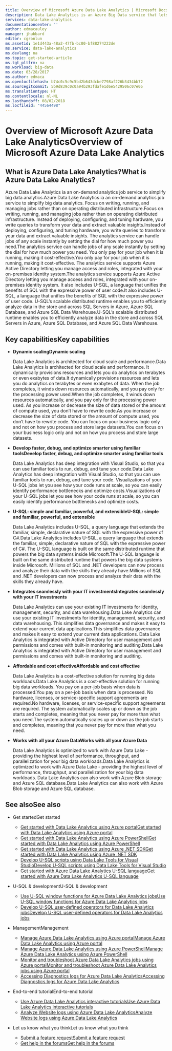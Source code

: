 ```yaml
---
title: Overview of Microsoft Azure Data Lake Analytics | Microsoft Docs
description: Data Lake Analytics is an Azure Big Data service that lets you use data to drive your business using insights gained from your data in the cloud, regardless its size or where it is.
services: data-lake-analytics
documentationcenter: ''
author: edmacauley
manager: jhubbard
editor: cgronlun
ms.assetid: 1e1d443a-48a2-47fb-bc00-bf88274222de
ms.service: data-lake-analytics
ms.devlang: na
ms.topic: get-started-article
ms.tgt_pltfrm: na
ms.workload: big-data
ms.date: 03/28/2017
ms.author: edmaca
ms.openlocfilehash: b74c0c5c9c5bd2b643dcbe7798af226b3434bb72
ms.sourcegitcommit: 5b9d839c0c0a94b293fdafe1d6e5429506c07e05
ms.translationtype: HT
ms.contentlocale: nl-NL
ms.lasthandoff: 08/02/2018
ms.locfileid: "44564498"
---
```

# <a name="overview-of-microsoft-azure-data-lake-analytics"></a><span data-ttu-id="766e7-103">Overview of Microsoft Azure Data Lake Analytics</span><span class="sxs-lookup"><span data-stu-id="766e7-103">Overview of Microsoft Azure Data Lake Analytics</span></span>
## <a name="what-is-azure-data-lake-analytics"></a><span data-ttu-id="766e7-104">What is Azure Data Lake Analytics?</span><span class="sxs-lookup"><span data-stu-id="766e7-104">What is Azure Data Lake Analytics?</span></span>
<span data-ttu-id="766e7-105">Azure Data Lake Analytics ia an on-demand analytics job service to simplify big data analytics.</span><span class="sxs-lookup"><span data-stu-id="766e7-105">Azure Data Lake Analytics ia an on-demand analytics job service to simplify big data analytics.</span></span> <span data-ttu-id="766e7-106">Focus on writing, running, and managing jobs rather than on operating distributed infrastructure.</span><span class="sxs-lookup"><span data-stu-id="766e7-106">Focus on writing, running, and managing jobs rather than on operating distributed infrastructure.</span></span> <span data-ttu-id="766e7-107">Instead of deploying, configuring, and tuning hardware, you write queries to transform your data and extract valuable insights.</span><span class="sxs-lookup"><span data-stu-id="766e7-107">Instead of deploying, configuring, and tuning hardware, you write queries to transform your data and extract valuable insights.</span></span> <span data-ttu-id="766e7-108">The analytics service can handle jobs of any scale instantly by setting the dial for how much power you need.</span><span class="sxs-lookup"><span data-stu-id="766e7-108">The analytics service can handle jobs of any scale instantly by setting the dial for how much power you need.</span></span> <span data-ttu-id="766e7-109">You only pay for your job when it is running, making it cost-effective.</span><span class="sxs-lookup"><span data-stu-id="766e7-109">You only pay for your job when it is running, making it cost-effective.</span></span> <span data-ttu-id="766e7-110">The analytics service supports Azure Active Directory letting you manage access and roles, integrated with your on-premises identity system.</span><span class="sxs-lookup"><span data-stu-id="766e7-110">The analytics service supports Azure Active Directory letting you manage access and roles, integrated with your on-premises identity system.</span></span> <span data-ttu-id="766e7-111">It also includes U-SQL, a language that unifies the benefits of SQL with the expressive power of user code.</span><span class="sxs-lookup"><span data-stu-id="766e7-111">It also includes U-SQL, a language that unifies the benefits of SQL with the expressive power of user code.</span></span> <span data-ttu-id="766e7-112">U-SQL’s scalable distributed runtime enables you to efficiently analyze data in the store and across SQL Servers in Azure, Azure SQL Database, and Azure SQL Data Warehouse.</span><span class="sxs-lookup"><span data-stu-id="766e7-112">U-SQL’s scalable distributed runtime enables you to efficiently analyze data in the store and across SQL Servers in Azure, Azure SQL Database, and Azure SQL Data Warehouse.</span></span>

## <a name="key-capabilities"></a><span data-ttu-id="766e7-113">Key capabilities</span><span class="sxs-lookup"><span data-stu-id="766e7-113">Key capabilities</span></span>
* <span data-ttu-id="766e7-114">**Dynamic scaling**</span><span class="sxs-lookup"><span data-stu-id="766e7-114">**Dynamic scaling**</span></span>
  
    <span data-ttu-id="766e7-115">Data Lake Analytics is architected for cloud scale and performance.</span><span class="sxs-lookup"><span data-stu-id="766e7-115">Data Lake Analytics is architected for cloud scale and performance.</span></span>  <span data-ttu-id="766e7-116">It dynamically provisions resources and lets you do analytics on terabytes or even exabytes of data.</span><span class="sxs-lookup"><span data-stu-id="766e7-116">It dynamically provisions resources and lets you do analytics on terabytes or even exabytes of data.</span></span> <span data-ttu-id="766e7-117">When the job completes, it winds down resources automatically, and you pay only for the processing power used.</span><span class="sxs-lookup"><span data-stu-id="766e7-117">When the job completes, it winds down resources automatically, and you pay only for the processing power used.</span></span> <span data-ttu-id="766e7-118">As you increase or decrease the size of data stored or the amount of compute used, you don’t have to rewrite code.</span><span class="sxs-lookup"><span data-stu-id="766e7-118">As you increase or decrease the size of data stored or the amount of compute used, you don’t have to rewrite code.</span></span> <span data-ttu-id="766e7-119">You can focus on your business logic only and not on how you process and store large datasets.</span><span class="sxs-lookup"><span data-stu-id="766e7-119">You can focus on your business logic only and not on how you process and store large datasets.</span></span>
* <span data-ttu-id="766e7-120">**Develop faster, debug, and optimize smarter using familiar tools**</span><span class="sxs-lookup"><span data-stu-id="766e7-120">**Develop faster, debug, and optimize smarter using familiar tools**</span></span>
  
    <span data-ttu-id="766e7-121">Data Lake Analytics has deep integration with Visual Studio, so that you can use familiar tools to run, debug, and tune your code.</span><span class="sxs-lookup"><span data-stu-id="766e7-121">Data Lake Analytics has deep integration with Visual Studio, so that you can use familiar tools to run, debug, and tune your code.</span></span> <span data-ttu-id="766e7-122">Visualizations of your U-SQL jobs let you see how your code runs at scale, so you can easily identify performance bottlenecks and optimize costs.</span><span class="sxs-lookup"><span data-stu-id="766e7-122">Visualizations of your U-SQL jobs let you see how your code runs at scale, so you can easily identify performance bottlenecks and optimize costs.</span></span>
* <span data-ttu-id="766e7-123">**U-SQL: simple and familiar, powerful, and extensible**</span><span class="sxs-lookup"><span data-stu-id="766e7-123">**U-SQL: simple and familiar, powerful, and extensible**</span></span>
  
    <span data-ttu-id="766e7-124">Data Lake Analytics includes U-SQL, a query language that extends the familiar, simple, declarative nature of SQL with the expressive power of C#.</span><span class="sxs-lookup"><span data-stu-id="766e7-124">Data Lake Analytics includes U-SQL, a query language that extends the familiar, simple, declarative nature of SQL with the expressive power of C#.</span></span> <span data-ttu-id="766e7-125">The U-SQL language is built on the same distributed runtime that powers the big data systems inside Microsoft.</span><span class="sxs-lookup"><span data-stu-id="766e7-125">The U-SQL language is built on the same distributed runtime that powers the big data systems inside Microsoft.</span></span> <span data-ttu-id="766e7-126">Millions of SQL and .NET developers can now process and analyze their data with the skills they already have.</span><span class="sxs-lookup"><span data-stu-id="766e7-126">Millions of SQL and .NET developers can now process and analyze their data with the skills they already have.</span></span>
* <span data-ttu-id="766e7-127">**Integrates seamlessly with your IT investments**</span><span class="sxs-lookup"><span data-stu-id="766e7-127">**Integrates seamlessly with your IT investments**</span></span>
  
    <span data-ttu-id="766e7-128">Data Lake Analytics can use your existing IT investments for identity, management, security, and data warehousing.</span><span class="sxs-lookup"><span data-stu-id="766e7-128">Data Lake Analytics can use your existing IT investments for identity, management, security, and data warehousing.</span></span> <span data-ttu-id="766e7-129">This simplifies data governance and makes it easy to extend your current data applications.</span><span class="sxs-lookup"><span data-stu-id="766e7-129">This simplifies data governance and makes it easy to extend your current data applications.</span></span> <span data-ttu-id="766e7-130">Data Lake Analytics is integrated with Active Directory for user management and permissions and comes with built-in monitoring and auditing.</span><span class="sxs-lookup"><span data-stu-id="766e7-130">Data Lake Analytics is integrated with Active Directory for user management and permissions and comes with built-in monitoring and auditing.</span></span>
* <span data-ttu-id="766e7-131">**Affordable and cost effective**</span><span class="sxs-lookup"><span data-stu-id="766e7-131">**Affordable and cost effective**</span></span>
  
    <span data-ttu-id="766e7-132">Data Lake Analytics is a cost-effective solution for running big data workloads.</span><span class="sxs-lookup"><span data-stu-id="766e7-132">Data Lake Analytics is a cost-effective solution for running big data workloads.</span></span> <span data-ttu-id="766e7-133">You pay on a per-job basis when data is processed.</span><span class="sxs-lookup"><span data-stu-id="766e7-133">You pay on a per-job basis when data is processed.</span></span> <span data-ttu-id="766e7-134">No hardware, licenses, or service-specific support agreements are required.</span><span class="sxs-lookup"><span data-stu-id="766e7-134">No hardware, licenses, or service-specific support agreements are required.</span></span> <span data-ttu-id="766e7-135">The system automatically scales up or down as the job starts and completes, meaning that you never pay for more than what you need.</span><span class="sxs-lookup"><span data-stu-id="766e7-135">The system automatically scales up or down as the job starts and completes, meaning that you never pay for more than what you need.</span></span>
* <span data-ttu-id="766e7-136">**Works with all your Azure Data**</span><span class="sxs-lookup"><span data-stu-id="766e7-136">**Works with all your Azure Data**</span></span>
  
    <span data-ttu-id="766e7-137">Data Lake Analytics is optimized to work with Azure Data Lake - providing the highest level of performance, throughput, and parallelization for your big data workloads.</span><span class="sxs-lookup"><span data-stu-id="766e7-137">Data Lake Analytics is optimized to work with Azure Data Lake - providing the highest level of performance, throughput, and parallelization for your big data workloads.</span></span>  <span data-ttu-id="766e7-138">Data Lake Analytics can also work with Azure Blob storage and Azure SQL database.</span><span class="sxs-lookup"><span data-stu-id="766e7-138">Data Lake Analytics can also work with Azure Blob storage and Azure SQL database.</span></span>

## <a name="see-also"></a><span data-ttu-id="766e7-139">See also</span><span class="sxs-lookup"><span data-stu-id="766e7-139">See also</span></span>
* <span data-ttu-id="766e7-140">Get started</span><span class="sxs-lookup"><span data-stu-id="766e7-140">Get started</span></span>
  
  * [<span data-ttu-id="766e7-141">Get started with Data Lake Analytics using Azure portal</span><span class="sxs-lookup"><span data-stu-id="766e7-141">Get started with Data Lake Analytics using Azure portal</span></span>](data-lake-analytics-get-started-portal.md)
  * [<span data-ttu-id="766e7-142">Get started with Data Lake Analytics using Azure PowerShell</span><span class="sxs-lookup"><span data-stu-id="766e7-142">Get started with Data Lake Analytics using Azure PowerShell</span></span>](data-lake-analytics-get-started-powershell.md)
  * [<span data-ttu-id="766e7-143">Get started with Data Lake Analytics using Azure .NET SDK</span><span class="sxs-lookup"><span data-stu-id="766e7-143">Get started with Data Lake Analytics using Azure .NET SDK</span></span>](data-lake-analytics-get-started-net-sdk.md)
  * [<span data-ttu-id="766e7-144">Develop U-SQL scripts using Data Lake Tools for Visual Studio</span><span class="sxs-lookup"><span data-stu-id="766e7-144">Develop U-SQL scripts using Data Lake Tools for Visual Studio</span></span>](data-lake-analytics-data-lake-tools-get-started.md)
  * [<span data-ttu-id="766e7-145">Get started with Azure Data Lake Analytics U-SQL language</span><span class="sxs-lookup"><span data-stu-id="766e7-145">Get started with Azure Data Lake Analytics U-SQL language</span></span>](data-lake-analytics-u-sql-get-started.md)
* <span data-ttu-id="766e7-146">U-SQL & development</span><span class="sxs-lookup"><span data-stu-id="766e7-146">U-SQL & development</span></span>
  
  * [<span data-ttu-id="766e7-147">Use U-SQL window functions for Azure Data Lake Analytics jobs</span><span class="sxs-lookup"><span data-stu-id="766e7-147">Use U-SQL window functions for Azure Data Lake Analytics jobs</span></span>](data-lake-analytics-use-window-functions.md)
  * [<span data-ttu-id="766e7-148">Develop U-SQL user-defined operators for Data Lake Analytics jobs</span><span class="sxs-lookup"><span data-stu-id="766e7-148">Develop U-SQL user-defined operators for Data Lake Analytics jobs</span></span>](data-lake-analytics-u-sql-develop-user-defined-operators.md)
* <span data-ttu-id="766e7-149">Management</span><span class="sxs-lookup"><span data-stu-id="766e7-149">Management</span></span>
  
  * [<span data-ttu-id="766e7-150">Manage Azure Data Lake Analytics using Azure portal</span><span class="sxs-lookup"><span data-stu-id="766e7-150">Manage Azure Data Lake Analytics using Azure portal</span></span>](data-lake-analytics-manage-use-portal.md)
  * [<span data-ttu-id="766e7-151">Manage Azure Data Lake Analytics using Azure PowerShell</span><span class="sxs-lookup"><span data-stu-id="766e7-151">Manage Azure Data Lake Analytics using Azure PowerShell</span></span>](data-lake-analytics-manage-use-powershell.md)
  * [<span data-ttu-id="766e7-152">Monitor and troubleshoot Azure Data Lake Analytics jobs using Azure portal</span><span class="sxs-lookup"><span data-stu-id="766e7-152">Monitor and troubleshoot Azure Data Lake Analytics jobs using Azure portal</span></span>](data-lake-analytics-monitor-and-troubleshoot-jobs-tutorial.md)
  * [<span data-ttu-id="766e7-153">Accessing Diagnostics logs for Azure Data Lake Analytics</span><span class="sxs-lookup"><span data-stu-id="766e7-153">Accessing Diagnostics logs for Azure Data Lake Analytics</span></span>](data-lake-analytics-diagnostic-logs.md)
* <span data-ttu-id="766e7-154">End-to-end tutorial</span><span class="sxs-lookup"><span data-stu-id="766e7-154">End-to-end tutorial</span></span>
  
  * [<span data-ttu-id="766e7-155">Use Azure Data Lake Analytics interactive tutorials</span><span class="sxs-lookup"><span data-stu-id="766e7-155">Use Azure Data Lake Analytics interactive tutorials</span></span>](data-lake-analytics-use-interactive-tutorials.md)
  * [<span data-ttu-id="766e7-156">Analyze Website logs using Azure Data Lake Analytics</span><span class="sxs-lookup"><span data-stu-id="766e7-156">Analyze Website logs using Azure Data Lake Analytics</span></span>](data-lake-analytics-analyze-weblogs.md)
* <span data-ttu-id="766e7-157">Let us know what you think</span><span class="sxs-lookup"><span data-stu-id="766e7-157">Let us know what you think</span></span>
  
  <!-- Fixing broken links for Azure content migration from ACOM to DOCS. I can't find a suitable substitute for what appears to be a link that is no longer available. I am commenting out for now. The author can investigate in the future. Hyperlink text: Comment on our documentation backlog. Referenced file: data-lake-analytics-documentation-backlog.md -->
  * [<span data-ttu-id="766e7-158">Submit a feature request</span><span class="sxs-lookup"><span data-stu-id="766e7-158">Submit a feature request</span></span>](http://aka.ms/adlafeedback)
  * [<span data-ttu-id="766e7-159">Get help in the forums</span><span class="sxs-lookup"><span data-stu-id="766e7-159">Get help in the forums</span></span>](http://aka.ms/adlaforums)

